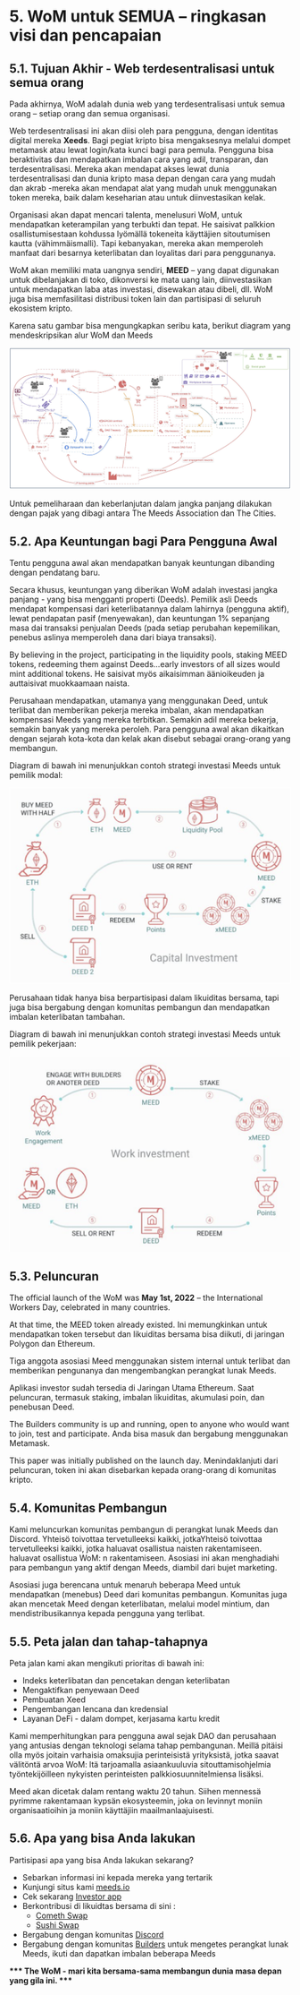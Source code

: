 # 5. WoM untuk SEMUA – ringkasan visi dan pencapaian

## 5.1. Tujuan Akhir - Web terdesentralisasi untuk semua orang

Pada akhirnya, WoM adalah dunia web yang terdesentralisasi untuk semua orang – setiap orang dan semua organisasi.

Web terdesentralisasi ini akan diisi oleh para pengguna, dengan identitas digital mereka **Xeeds**. Bagi pegiat kripto bisa mengaksesnya melalui dompet metamask atau lewat login/kata kunci bagi para pemula. Pengguna bisa beraktivitas dan mendapatkan imbalan cara yang adil, transparan, dan terdesentralisasi. Mereka akan mendapat akses lewat dunia terdesentralisasi dan dunia kripto masa depan dengan cara yang mudah dan akrab -mereka akan mendapat alat yang mudah unuk menggunakan token mereka, baik dalam keseharian atau untuk diinvestasikan kelak.

Organisasi akan dapat mencari talenta, menelusuri WoM, untuk mendapatkan keterampilan yang terbukti dan tepat. He saisivat palkkion osallistumisestaan kohdussa lyömällä tokeneita käyttäjien sitoutumisen kautta (vähimmäismalli). Tapi kebanyakan, mereka akan memperoleh manfaat dari besarnya keterlibatan dan loyalitas dari para penggunanya.

WoM akan memiliki mata uangnya sendiri, **MEED** – yang dapat digunakan untuk dibelanjakan di toko, dikonversi ke mata uang lain, diinvestasikan untuk mendapatkan laba atas investasi, disewakan atau dibeli, dll. WoM juga bisa memfasilitasi distribusi token lain dan partisipasi di seluruh ekosistem kripto.

Karena satu gambar bisa mengungkapkan seribu kata, berikut diagram yang mendeskripsikan alur WoM dan Meeds

![WoM dan alur Meeds](en/img/wom-flows.png)

Untuk pemeliharaan dan keberlanjutan dalam jangka panjang dilakukan dengan pajak yang dibagi antara The Meeds Association dan The Cities.

## 5.2. Apa Keuntungan bagi Para Pengguna Awal

Tentu pengguna awal akan mendapatkan banyak keuntungan dibanding dengan pendatang baru.

Secara khusus, keuntungan yang diberikan WoM adalah investasi jangka panjang - yang bisa mengganti properti (Deeds). Pemilik asli Deeds mendapat kompensasi dari keterlibatannya dalam lahirnya (pengguna aktif), lewat pendapatan pasif (menyewakan), dan keuntungan 1% sepanjang masa dai transaksi penjualan Deeds (pada setiap perubahan kepemilikan, penebus aslinya memperoleh dana dari biaya transaksi).

By believing in the project, participating in the liquidity pools, staking MEED tokens, redeeming them against Deeds...early investors of all sizes would mint additional tokens. He saisivat myös aikaisimman äänioikeuden ja auttaisivat muokkaamaan naista.

Perusahaan mendapatkan, utamanya yang menggunakan Deed, untuk terlibat dan memberikan pekerja mereka imbalan, akan mendapatkan kompensasi Meeds yang mereka terbitkan. Semakin adil mereka bekerja, semakin banyak yang mereka peroleh. Para pengguna awal akan dikaitkan dengan sejarah kota-kota dan kelak akan disebut sebagai orang-orang yang membangun.

Diagram di bawah ini menunjukkan contoh strategi investasi Meeds untuk pemilik modal:

![Strategi investasi Meeds untuk pemilik modal](en/img/invest-capital.png)

Perusahaan tidak hanya bisa berpartisipasi dalam likuiditas bersama, tapi juga bisa bergabung dengan komunitas pembangun dan mendapatkan imbalan keterlibatan tambahan.

Diagram di bawah ini menunjukkan contoh strategi investasi Meeds untuk pemilik pekerjaan:

![Strategi investasi untuk pemilik pekerjaan](en/img/invest-work.png)

## 5.3. Peluncuran

The official launch of the WoM was **May 1st, 2022** – the International Workers Day, celebrated in many countries.

At that time, the MEED token already existed. Ini memungkinkan untuk mendapatkan token tersebut dan likuiditas bersama bisa diikuti, di jaringan Polygon dan Ethereum.

Tiga anggota asosiasi Meed menggunakan sistem internal untuk terlibat dan memberikan pengunanya dan mengembangkan perangkat lunak Meeds.

Aplikasi investor sudah tersedia di Jaringan Utama Ethereum. Saat peluncuran, termasuk staking, imbalan likuiditas, akumulasi poin, dan penebusan Deed.

The Builders community is up and running, open to anyone who would want to join, test and participate. Anda bisa masuk dan bergabung menggunakan Metamask.

This paper was initially published on the launch day. Menindaklanjuti dari peluncuran, token ini akan disebarkan kepada orang-orang di komunitas kripto.

## 5.4. Komunitas Pembangun

Kami meluncurkan komunitas pembangun di perangkat lunak Meeds dan Discord. Yhteisö toivottaa tervetulleeksi kaikki, jotkaYhteisö toivottaa tervetulleeksi kaikki, jotka haluavat osallistua naisten rakentamiseen. haluavat osallistua WoM: n rakentamiseen. Asosiasi ini akan menghadiahi para pembangun yang aktif dengan Meeds, diambil dari bujet marketing.

Asosiasi juga berencana untuk menaruh beberapa Meed untuk mendapatkan (menebus) Deed dari komunitas pembangun. Komunitas juga akan mencetak Meed dengan keterlibatan, melalui model mintium, dan mendistribusikannya kepada pengguna yang terlibat.

## 5.5. Peta jalan dan tahap-tahapnya

Peta jalan kami akan mengikuti prioritas di bawah ini:

- Indeks keterlibatan dan pencetakan dengan keterlibatan
- Mengaktifkan penyewaan Deed
- Pembuatan Xeed
- Pengembangan lencana dan kredensial
- Layanan DeFi - dalam dompet, kerjasama kartu kredit

Kami memperhitungkan para pengguna awal sejak DAO dan perusahaan yang antusias dengan teknologi selama tahap pembangunan. Meillä pitäisi olla myös joitain varhaisia omaksujia perinteisistä yrityksistä, jotka saavat välitöntä arvoa WoM: ltä tarjoamalla asiaankuuluvia sitouttamisohjelmia työntekijöilleen nykyisten perinteisten palkkiosuunnitelmiensa lisäksi.

Meed akan dicetak dalam rentang waktu 20 tahun. Siihen mennessä pyrimme rakentamaan kypsän ekosysteemin, joka on levinnyt moniin organisaatioihin ja moniin käyttäjiin maailmanlaajuisesti.

## 5.6. Apa yang bisa Anda lakukan

Partisipasi apa yang bisa Anda lakukan sekarang?

- Sebarkan informasi ini kepada mereka yang tertarik
- Kunjungi situs kami [meeds.io](https://www.meeds.io/)
- Cek sekarang [Investor app](https://meeds.io/investors)
- Berkontribusi di likuidtas bersama di sini :
  - [Cometh Swap](https://swap.cometh.io/)
  - [Sushi Swap](https://sushi.com)
- Bergabung dengan komunitas [Discord](https://discord.com/invite/hAuADSq3)
- Bergabung dengan komunitas [Builders](https://meeds.io/builders) untuk mengetes perangkat lunak Meeds, ikuti dan dapatkan imbalan beberapa Meeds

**\*\*\* The WoM - mari kita bersama-sama membangun dunia masa depan yang gila ini. \*\*\***